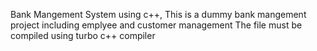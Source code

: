 Bank Mangement System using c++,
This is a dummy bank mangement project including emplyee and customer management
The file must be compiled using turbo c++ compiler 
